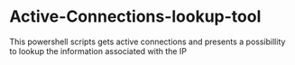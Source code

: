 # Active-Connections-lookup-tool
This powershell scripts gets active connections and presents a possibillity to lookup the information associated with the IP
